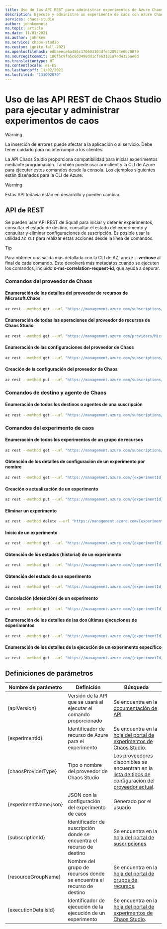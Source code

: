```yaml
---
title: Uso de las API REST para administrar experimentos de Azure Chaos Studio
description: Ejecute y administre un experimento de caos con Azure Chaos Studio mediante el uso de API REST.
services: chaos-studio
author: johnkemnetz
ms.topic: article
ms.date: 11/01/2021
ms.author: johnkem
ms.service: chaos-studio
ms.custom: ignite-fall-2021
ms.openlocfilehash: edbaeece6a486c170603304dfe328974e6b70879
ms.sourcegitcommit: 106f5c9fa5c6d3498dd1cfe63181a7ed4125ae6d
ms.translationtype: HT
ms.contentlocale: es-ES
ms.lasthandoff: 11/02/2021
ms.locfileid: "131092870"
---
```

# <a name="use-the-chaos-studio-rest-apis-to-run-and-manage-chaos-experiments"></a>Uso de las API REST de Chaos Studio para ejecutar y administrar experimentos de caos

> [!WARNING]
> La inserción de errores puede afectar a la aplicación o al servicio. Debe tener cuidado para no interrumpir a los clientes.  

La API Chaos Studio proporciona compatibilidad para iniciar experimentos mediante programación. También puede usar armclient y la CLI de Azure para ejecutar estos comandos desde la consola. Los ejemplos siguientes están diseñados para la CLI de Azure.

> [!Warning]
> Estas API todavía están en desarrollo y pueden cambiar.

## <a name="rest-apis"></a>API de REST

Se pueden usar API REST de Squall para iniciar y detener experimentos, consultar el estado de destino, consultar el estado del experimento y consultar y eliminar configuraciones de suscripción. Es posible usar la utilidad `AZ CLI` para realizar estas acciones desde la línea de comandos.

> [!TIP]
> Para obtener una salida más detallada con la CLI de AZ, anexe **--verbose** al final de cada comando. Esto devolverá más metadatos cuando se ejecuten los comandos, incluido **x-ms-correlation-request-id**, que ayuda a depurar.

### <a name="chaos-provider-commands"></a>Comandos del proveedor de Chaos

#### <a name="enumerate-details-about-the-microsoftchaos-resource-provider"></a>Enumeración de los detalles del proveedor de recursos de Microsoft.Chaos

```bash
az rest --method get --url "https://management.azure.com/subscriptions/{subscriptionId}/providers/Microsoft.Chaos?api-version={apiVersion}" --resource "https://management.azure.com"
```

#### <a name="list-all-the-operations-of-the-chaos-studio-resource-provider"></a>Enumeración de todas las operaciones del proveedor de recursos de Chaos Studio

```bash
az rest --method get --url "https://management.azure.com/providers/Microsoft.Chaos/operations?api-version={apiVersion}" --resource "https://management.azure.com"
```

#### <a name="list-chaos-provider-configurations"></a>Enumeración de las configuraciones del proveedor de Chaos

```bash
az rest --method get --url "https://management.azure.com/subscriptions/{subscriptionId}/providers/microsoft.chaos/chaosProviderConfigurations/?api-version={apiVersion}" --resource "https://management.azure.com" --verbose 
```

#### <a name="create-chaos-provider-configuration"></a>Creación de la configuración del proveedor de Chaos

```bash
az rest --method put --url "https://management.azure.com/subscriptions/{subscriptionId}/providers/microsoft.chaos/chaosProviderConfigurations/{chaosProviderType}?api-version={apiVersion}" --body @{providerSettings.json} --resource "https://management.azure.com"
```

### <a name="chaos-target-and-agent-commands"></a>Comandos de destino y agente de Chaos

#### <a name="list-all-the-targets-or-agents-under-a-subscription"></a>Enumeración de todos los destinos o agentes de una suscripción

```bash
az rest --method get --url "https://management.azure.com/subscriptions/{subscriptionId}/providers/Microsoft.Chaos/chaosTargets/?api-version={apiVersion}" --url-parameter "chaosProviderType={chaosProviderType}" --resource "https://management.azure.com"
```

### <a name="chaos-experiment-commands"></a>Comandos del experimento de caos

#### <a name="list-all-experiments-in-a-resource-group"></a>Enumeración de todos los experimentos de un grupo de recursos

```bash
az rest --method get --url "https://management.azure.com/subscriptions/{subscriptionId}/resourceGroups/{resourceGroupName}/providers/Microsoft.Chaos/chaosExperiments?api-version={apiVersion}" --resource "https://management.azure.com"
```

#### <a name="get-an-experiment-configuration-details-by-name"></a>Obtención de los detalles de configuración de un experimento por nombre

```bash
az rest --method get --url "https://management.azure.com/{experimentId}?api-version={apiVersion}" --resource "https://management.azure.com"
```

#### <a name="create-or-update-an-experiment"></a>Creación o actualización de un experimento

```bash
az rest --method put --url "https://management.azure.com/{experimentId}?api-version={apiVersion}" --body @{experimentName.json} --resource "https://management.azure.com"
```

#### <a name="delete-an-experiment"></a>Eliminar un experimento

```bash
az rest --method delete --url "https://management.azure.com/{experimentId}?api-version={apiVersion}" --resource "https://management.azure.com" --verbose
```

#### <a name="start-an-experiment"></a>Inicio de un experimento

```bash
az rest --method get --url "https://management.azure.com/{experimentId}/start?api-version={apiVersion}" --resource "https://management.azure.com"
```

#### <a name="get-statuses-history-of-an-experiment"></a>Obtención de los estados (historial) de un experimento

```bash
az rest --method get --url "https://management.azure.com/{experimentId}/statuses?api-version={apiVersion}" --resource "https://management.azure.com"
```

#### <a name="get-status-of-an-experiment"></a>Obtención del estado de un experimento

```bash
az rest --method get --url "https://management.azure.com/{experimentId}/status?api-version={apiVersion}" --resource "https://management.azure.com"
```

#### <a name="cancel-stop-an-experiment"></a>Cancelación (detención) de un experimento

```bash
az rest --method get --url "https://management.azure.com/{experimentId}/cancel?api-version={apiVersion}" --resource "https://management.azure.com"
```

#### <a name="list-the-details-of-the-last-two-experiment-executions"></a>Enumeración de los detalles de las dos últimas ejecuciones de experimentos

```bash
az rest --method get --url "https://management.azure.com/{experimentId}/executiondetails?api-version={apiVersion}" --resource "https://management.azure.com"
```

#### <a name="list-the-details-of-a-specific-experiment-execution"></a>Enumeración de los detalles de la ejecución de un experimento específico

```bash
az rest --method get --url "https://management.azure.com/{experimentId}/executiondetails/{executionDetailsId}?api-version={apiVersion}" --resource "https://management.azure.com"
```

## <a name="parameter-definitions"></a>Definiciones de parámetros

| Nombre de parámetro | Definición | Búsqueda |
| --- | --- | --- |
| {apiVersion} | Versión de la API que se usará al ejecutar el comando proporcionado | Se encuentra en la [documentación de API](https://aka.ms/chaosrestapi). |
| {experimentId} | Identificador de recurso de Azure para el experimento | Se encuentra en la [hoja del portal de experimentos de Chaos Studio](https://ms.portal.azure.com/#blade/HubsExtension/BrowseResource/resourceType/Microsoft.chaos%2Fchaosexperiments). |
| {chaosProviderType} | Tipo o nombre del proveedor de Chaos Studio | Los proveedores disponibles se encuentran en la [lista de tipos de configuración del proveedor actual](chaos-studio-fault-providers.md). |
| {experimentName.json} | JSON con la configuración del experimento de caos | Generado por el usuario |
| {subscriptionId} | Identificador de suscripción donde se encuentra el recurso de destino | Se encuentra en la [hoja del portal de suscripciones](https://ms.portal.azure.com/#blade/Microsoft_Azure_Billing/SubscriptionsBlade). |
| {resourceGroupName} | Nombre del grupo de recursos donde se encuentra el recurso de destino | Se encuentra en la [hoja del portal de grupos de recursos](https://ms.portal.azure.com/#blade/HubsExtension/BrowseResourceGroups). |
| {executionDetailsId} | Identificador de ejecución de la ejecución de un experimento | Se encuentra en la [hoja del portal de experimentos de Chaos Studio](https://ms.portal.azure.com/#blade/HubsExtension/BrowseResource/resourceType/Microsoft.chaos%2Fchaosexperiments). |
